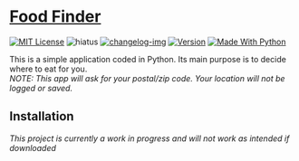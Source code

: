 # [Food Finder]
[![MIT License][license-img]][license] ![hiatus] [![changelog-img]][changelog] [![Version][version-img]][changelog] [![Made With Python][python-img]][python]

This is a simple application coded in Python. Its main purpose is to decide where to eat for you.\
*NOTE: This app will ask for your postal/zip code. Your location will not be logged or saved.*

## Installation
*This project is currently a work in progress and will not work as intended if downloaded*


[Food Finder]: https://www.github.com/KaizNG/FoodFinder

[license-img]: https://img.shields.io/github/license/KaizNG/FoodFinder
[license]: https://github.com/KaizNG/FoodFinder/blob/main/LICENSE

[stopped]: https://img.shields.io/badge/status-Not%20Updating-red.svg
[hiatus]: https://img.shields.io/badge/Status-On%20Hiatus-orange.svg
[updating]: https://img.shields.io/badge/status-Updating-009b31.svg
[version-img]: https://badge.fury.io/gh/KaizNG%2FFoodFinder.svg

[changelog-img]: https://img.shields.io/badge/changelog-545454.svg
[changelog]: ./CHANGELOG.md


[python-img]:https://img.shields.io/badge/made%20with-Python-1f425f.svg
[python]:https://www.python.org/
